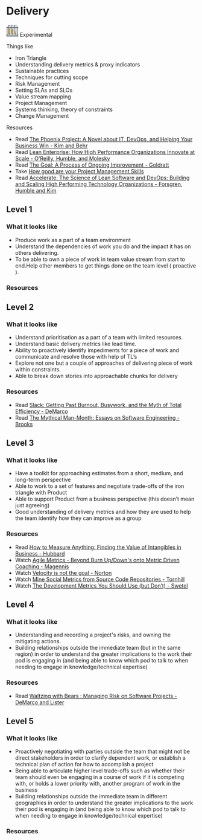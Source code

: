 # Delivery
![Experimental](../Images/test-lab-tubes.png)  Experimental

Things like
- Iron Triangle
- Understanding delivery metrics & proxy indicators
- Sustainable practices
- Techniques for cutting scope
- Risk Management
- Setting SLAs and SLOs
- Value stream mapping
- Project Management
- Systems thinking, theory of constraints
- Change Management

Resources
- Read [The Phoenix Project: A Novel about IT, DevOps, and Helping Your Business Win - Kim and Behr](https://www.amazon.com/Phoenix-Project-DevOps-Helping-Business/dp/1942788290)
- Read [Lean Enterprise: How High Performance Organizations Innovate at Scale - O'Reilly, Humble, and Molesky](https://www.amazon.com/Lean-Enterprise-Performance-Organizations-Innovate/dp/1449368425)
- Read [The Goal: A Process of Ongoing Improvement - Goldratt](https://www.amazon.com/Goal-Process-Ongoing-Improvement/dp/0884271951)
- Take [How good are your Project Management Skills](https://www.mindtools.com/community/pages/article/newPPM_60.php)
- Read [Accelerate: The Science of Lean Software and DevOps: Building and Scaling High Performing Technology Organizations - Forsgren, Humble and Kim](https://www.amazon.com/Accelerate-Software-Performing-Technology-Organizations/dp/1942788339)

## Level 1

### What it looks like

- Produce work as a part of a team environment
- Understand the dependencies of work you do and the impact it has on others delivering.
- To be able to own a piece of work in team value stream from start to end.Help other members to get things done on the team level ( proactive ).


### Resources

## Level 2

### What it looks like
- Understand prioritisation as a part of a team with limited resources.
- Understand basic delivery metrics like lead time.
- Ability to proactively identify impediments for a piece of work and communicate and resolve those with help of TL’s
- Explore not one but a couple of approaches of delivering piece of work within constraints.
- Able to break down stories into approachable chunks for delivery



### Resources
- Read [Slack: Getting Past Burnout, Busywork, and the Myth of Total Efficiency - DeMarco](https://www.amazon.com/Slack-Getting-Burnout-Busywork-Efficiency/dp/0767907698)
- Read [The Mythical Man-Month: Essays on Software Engineering -  Brooks](https://www.amazon.com/Mythical-Man-Month-Essays-Software-Engineering/dp/0201006502)

## Level 3

### What it looks like
- Have a toolkit for approaching estimates from a short, medium, and long-term perspective
- Able to work to a set of features and negotiate trade-offs of the iron triangle with Product
- Able to support Product from a business perspective (this doesn’t mean just agreeing)
- Good understanding of delivery metrics and how they are used to help the team identify how they can improve as a group

### Resources
- Read [How to Measure Anything: Finding the Value of Intangibles in Business - Hubbard](https://www.amazon.com/How-Measure-Anything-Intangibles-Business/dp/1118539273)
- Watch [Agile Metrics - Beyond Burn Up/Down's onto Metric Driven Coaching - Magennis](https://vimeo.com/144824390)
- Watch [Velocity is not the goal - Norton](https://vimeo.com/97505655)
- Watch [Mine Social Metrics from Source Code Repositories - Tornhill](https://vimeo.com/144670188)
- Watch [The Development Metrics You Should Use (but Don’t) - Swetel](https://www.youtube.com/watch?v=cW3yM-K2M08)

## Level 4

### What it looks like
- Understanding and recording a project's risks, and owning the mitigating actions.
- Building relationships outside the immediate team (but in the same region) in order to understand the greater implications to the work their pod is engaging in (and being able to know which pod to talk to when needing to engage in knowledge/technical expertise)

### Resources
- Read [Waltzing with Bears : Managing Risk on Software Projects - DeMarco and Lister](https://www.amazon.com/Waltzing-Bears-Managing-Software-Projects/dp/0932633609)

## Level 5

### What it looks like
- Proactively negotiating with parties outside the team that might not be direct stakeholders in order to clarify dependent work, or establish a technical plan of action for how to accomplish a project 
- Being able to articulate higher level trade-offs such as whether their team should even be engaging in a course of work if it is competing with, or holds a lower priority with, another program of work in the business
- Building relationships outside the immediate team in different geographies in order to understand the greater implications to the work their pod is engaging in (and being able to know which pod to talk to when needing to engage in knowledge/technical expertise)

### Resources